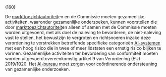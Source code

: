 (160)

De [markttoezichtautoriteit](a3.md#^mta)en en de Commissie moeten gezamenlijke activiteiten, waaronder gezamenlijke onderzoeken, kunnen voorstellen die door [markttoezichtautoriteit](a3.md#^mta)en alleen of samen met de Commissie moeten worden uitgevoerd, met als doel de naleving te bevorderen, de niet-naleving vast te stellen, het bewustzijn te vergroten en richtsnoeren inzake deze verordening te verstrekken betreffende specifieke categorieën [AI-systemen](a3.md#^ai-systeem) met een hoog risico die in twee of meer lidstaten een ernstig risico blijken te vormen. Gezamenlijke activiteiten ter bevordering van conformiteit moeten worden uitgevoerd overeenkomstig artikel 9 van Verordening (EU) 2019/1020. Het [AI-bureau](a3.md#^aibur) moet zorgen voor coördinerende ondersteuning van gezamenlijke onderzoeken.